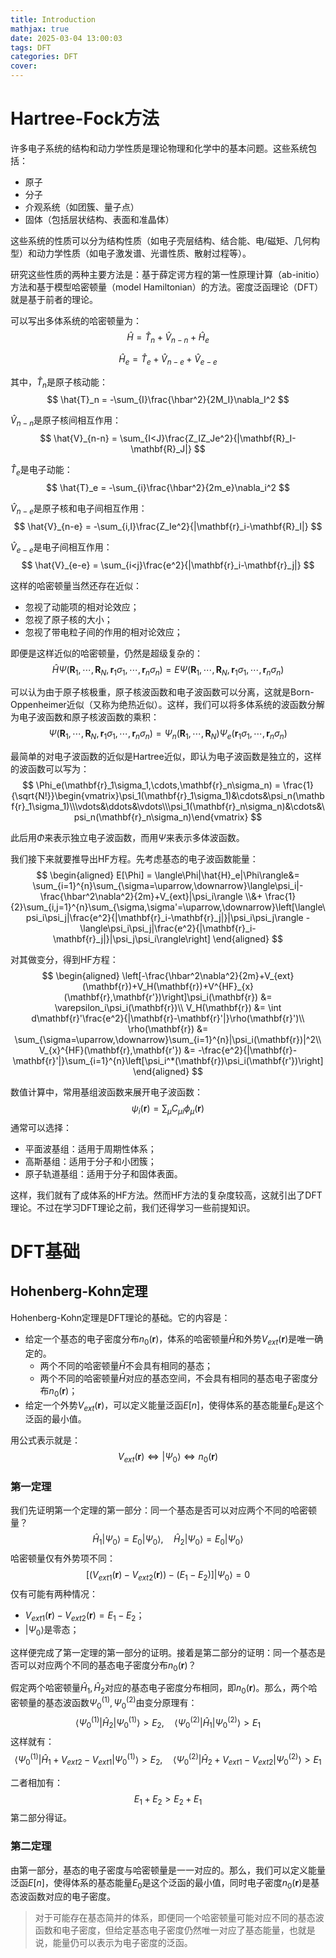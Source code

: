 ```yaml
---
title: Introduction
mathjax: true
date: 2025-03-04 13:00:03
tags: DFT
categories: DFT
cover:
---
```


# Hartree-Fock方法

许多电子系统的结构和动力学性质是理论物理和化学中的基本问题。这些系统包括：
- 原子
- 分子
- 介观系统（如团簇、量子点）
- 固体（包括层状结构、表面和准晶体）

这些系统的性质可以分为结构性质（如电子壳层结构、结合能、电/磁矩、几何构型）和动力学性质（如电子激发谱、光谱性质、散射过程等）。

研究这些性质的两种主要方法是：基于薛定谔方程的第一性原理计算（ab-initio）方法和基于模型哈密顿量（model Hamiltonian）的方法。密度泛函理论（DFT）就是基于前者的理论。

可以写出多体系统的哈密顿量为：
$$
\hat{H} = \hat{T}_n + \hat{V}_{n-n} + \hat{H}_{e}
$$

$$
\hat{H}_{e} = \hat{T}_e+\hat{V}_{n-e}+\hat{V}_{e-e}
$$

其中，$\hat{T}_n$是原子核动能：
$$
\hat{T}_n = -\sum_{I}\frac{\hbar^2}{2M_I}\nabla_I^2
$$

$\hat{V}_{n-n}$是原子核间相互作用：
$$
\hat{V}_{n-n} = \sum_{I<J}\frac{Z_IZ_Je^2}{|\mathbf{R}_I-\mathbf{R}_J|}
$$

$\hat{T}_e$是电子动能：
$$
\hat{T}_e = -\sum_{i}\frac{\hbar^2}{2m_e}\nabla_i^2
$$

$\hat{V}_{n-e}$是原子核和电子间相互作用：
$$
\hat{V}_{n-e} = -\sum_{i,I}\frac{Z_Ie^2}{|\mathbf{r}_i-\mathbf{R}_I|}
$$

$\hat{V}_{e-e}$是电子间相互作用：
$$
\hat{V}_{e-e} = \sum_{i<j}\frac{e^2}{|\mathbf{r}_i-\mathbf{r}_j|}
$$

这样的哈密顿量当然还存在近似：
- 忽视了动能项的相对论效应；
- 忽视了原子核的大小；
- 忽视了带电粒子间的作用的相对论效应；

即便是这样近似的哈密顿量，仍然是超级复杂的：
$$
\hat{H}\Psi(\mathbf{R}_1,\cdots,\mathbf{R}_N,\mathbf{r}_1\sigma_1,\cdots,\mathbf{r}_n\sigma_n) = E\Psi(\mathbf{R}_1,\cdots,\mathbf{R}_N,\mathbf{r}_1\sigma_1,\cdots,\mathbf{r}_n\sigma_n)
$$

可以认为由于原子核极重，原子核波函数和电子波函数可以分离，这就是Born-Oppenheimer近似（又称为绝热近似）。这样，我们可以将多体系统的波函数分解为电子波函数和原子核波函数的乘积：
$$
\Psi(\mathbf{R}_1,\cdots,\mathbf{R}_N,\mathbf{r}_1\sigma_1,\cdots,\mathbf{r}_n\sigma_n) = \Psi_n(\mathbf{R}_1,\cdots,\mathbf{R}_N)\Psi_e(\mathbf{r}_1\sigma_1,\cdots,\mathbf{r}_n\sigma_n)
$$

最简单的对电子波函数的近似是Hartree近似，即认为电子波函数是独立的，这样的波函数可以写为：
$$
\Phi_e(\mathbf{r}_1\sigma_1,\cdots,\mathbf{r}_n\sigma_n) = \frac{1}{\sqrt{N!}}\begin{vmatrix}\psi_1(\mathbf{r}_1\sigma_1)&\cdots&\psi_n(\mathbf{r}_1\sigma_1)\\\vdots&\ddots&\vdots\\\psi_1(\mathbf{r}_n\sigma_n)&\cdots&\psi_n(\mathbf{r}_n\sigma_n)\end{vmatrix}
$$

此后用$\Phi$来表示独立电子波函数，而用$\Psi$来表示多体波函数。

我们接下来就要推导出HF方程。先考虑基态的电子波函数能量：
$$
\begin{aligned}
E[\Phi] = \langle\Phi|\hat{H}_e|\Phi\rangle&= \sum_{i=1}^{n}\sum_{\sigma=\uparrow,\downarrow}\langle\psi_i|-\frac{\hbar^2\nabla^2}{2m}+V_{ext}|\psi_i\rangle \\&+ \frac{1}{2}\sum_{i,j=1}^{n}\sum_{\sigma,\sigma'=\uparrow,\downarrow}\left[\langle\psi_i\psi_j|\frac{e^2}{|\mathbf{r}_i-\mathbf{r}_j|}|\psi_i\psi_j\rangle - \langle\psi_i\psi_j|\frac{e^2}{|\mathbf{r}_i-\mathbf{r}_j|}|\psi_j\psi_i\rangle\right]
\end{aligned}
$$

对其做变分，得到HF方程：
$$
\begin{aligned}
\left[-\frac{\hbar^2\nabla^2}{2m}+V_{ext}(\mathbf{r})+V_H(\mathbf{r})+V^{HF}_{x}(\mathbf{r},\mathbf{r'})\right]\psi_i(\mathbf{r}) &= \varepsilon_i\psi_i(\mathbf{r})\\
V_H(\mathbf{r}) &= \int d\mathbf{r}'\frac{e^2}{|\mathbf{r}-\mathbf{r}'|}\rho(\mathbf{r}')\\
\rho(\mathbf{r}) &= \sum_{\sigma=\uparrow,\downarrow}\sum_{i=1}^{n}|\psi_i(\mathbf{r})|^2\\
V_{x}^{HF}(\mathbf{r},\mathbf{r'}) &= -\frac{e^2}{|\mathbf{r}-\mathbf{r}'|}\sum_{i=1}^{n}\left[\psi_i^*(\mathbf{r})\psi_i(\mathbf{r'})\right]
\end{aligned}
$$

数值计算中，常用基组波函数来展开电子波函数：
$$
\psi_i(\mathbf{r}) = \sum_{\mu}C_{\mu i}\phi_{\mu}(\mathbf{r})
$$
通常可以选择：
- 平面波基组：适用于周期性体系；
- 高斯基组：适用于分子和小团簇；
- 原子轨道基组：适用于分子和固体表面。

这样，我们就有了成体系的HF方法。然而HF方法的复杂度较高，这就引出了DFT理论。不过在学习DFT理论之前，我们还得学习一些前提知识。

# DFT基础

## Hohenberg-Kohn定理

Hohenberg-Kohn定理是DFT理论的基础。它的内容是：
- 给定一个基态的电子密度分布$n_0(\mathbf{r})$，体系的哈密顿量$\hat{H}$和外势$V_{ext}(\mathbf{r})$是唯一确定的。
  - 两个不同的哈密顿量$\hat{H}$不会具有相同的基态；
  - 两个不同的哈密顿量$\hat{H}$对应的基态空间，不会具有相同的基态电子密度分布$n_0(\mathbf{r})$；
- 给定一个外势$V_{ext}(\mathbf{r})$，可以定义能量泛函$E[n]$，使得体系的基态能量$E_0$是这个泛函的最小值。

用公式表示就是：
$$
V_{ext}(\mathbf{r})\Leftrightarrow |\Psi_0\rangle\Leftrightarrow n_0(\mathbf{r})
$$

### 第一定理
我们先证明第一个定理的第一部分：同一个基态是否可以对应两个不同的哈密顿量？
$$
\hat H_1|\Psi_0\rangle = E_0|\Psi_0\rangle, \quad \hat H_2|\Psi_0\rangle = E_0|\Psi_0\rangle
$$
哈密顿量仅有外势项不同：
$$
[(V_{ext1}(\mathbf{r})-V_{ext2}(\mathbf{r}))-(E_1-E_2)]|\Psi_0\rangle = 0
$$
仅有可能有两种情况：
- $V_{ext1}(\mathbf{r})-V_{ext2}(\mathbf{r}) =E_1-E_2$；
- $|\Psi_0\rangle$是零态；

这样便完成了第一定理的第一部分的证明。接着是第二部分的证明：同一个基态是否可以对应两个不同的基态电子密度分布$n_0(\mathbf{r})$？

假定两个哈密顿量$\hat H_1,\hat H_2$对应的基态电子密度分布相同，即$n_0(\mathbf{r})$。那么，两个哈密顿量的基态波函数$\Psi_0^{(1)},\Psi_0^{(2)}$由变分原理有：
$$
\langle \Psi_0^{(1)}|\hat H_2|\Psi_0^{(1)}\rangle >E_2, \quad \langle \Psi_0^{(2)}|\hat H_1|\Psi_0^{(2)}\rangle >E_1
$$
这样就有：
$$
\langle \Psi_0^{(1)}|\hat H_1+V_{ext2}-V_{ext1}|\Psi_0^{(1)}\rangle >E_2, \quad \langle \Psi_0^{(2)}|\hat H_2+V_{ext1}-V_{ext2}|\Psi_0^{(2)}\rangle >E_1
$$

二者相加有：
$$
E_1+E_2>E_2+E_1
$$
第二部分得证。

### 第二定理
由第一部分，基态的电子密度与哈密顿量是一一对应的。那么，我们可以定义能量泛函$E[n]$，使得体系的基态能量$E_0$是这个泛函的最小值，同时电子密度$n_0(\mathbf{r})$是基态波函数对应的电子密度。

> 对于可能存在基态简并的体系，即便同一个哈密顿量可能对应不同的基态波函数和电子密度，但给定基态电子密度仍然唯一对应了基态能量，也就是说，能量仍可以表示为电子密度的泛函。


